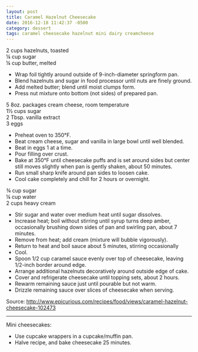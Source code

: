 ```yaml
---
layout: post
title: Caramel Hazelnut Cheesecake
date: 2016-12-18 11:42:37 -0500
category: dessert
tags: caramel cheesecake hazelnut mini dairy creamcheese
---
```

2 cups hazelnuts, toasted  
¼ cup sugar  
¼ cup butter, melted  

  * Wrap foil tightly around outside of 9-inch-diameter springform pan.
  * Blend hazelnuts and sugar in food processor until nuts are finely ground.
  * Add melted butter; blend until moist clumps form.
  * Press nut mixture onto bottom (not sides) of prepared pan.

5 8oz. packages cream cheese, room temperature  
1½ cups sugar  
2 Tbsp. vanilla extract  
3 eggs  

  * Preheat oven to 350°F.
  * Beat cream cheese, sugar and vanilla in large bowl until well blended.
  * Beat in eggs 1 at a time.
  * Pour filling over crust.
  * Bake at 350°F until cheesecake puffs and is set around sides but center still moves slightly when pan is gently shaken, about 50 minutes.
  * Run small sharp knife around pan sides to loosen cake.
  * Cool cake completely and chill for 2 hours or overnight.

¾ cup sugar  
¼ cup water  
2 cups heavy cream  

  * Stir sugar and water over medium heat until sugar dissolves.
  * Increase heat; boil without stirring until syrup turns deep amber, occasionally brushing down sides of pan and swirling pan, about 7 minutes.
  * Remove from heat; add cream (mixture will bubble vigorously).
  * Return to heat and boil sauce about 5 minutes, stirring occasionally
  * Cool.
  * Spoon 1/2 cup caramel sauce evenly over top of cheesecake, leaving 1/2-inch border around edge.
  * Arrange additional hazelnuts decoratively around outside edge of cake.
  * Cover and refrigerate cheesecake until topping sets, about 2 hours.
  * Rewarm remaining sauce just until pourable but not warm.
  * Drizzle remaining sauce over slices of cheesecake when serving.

Source: <http://www.epicurious.com/recipes/food/views/caramel-hazelnut-cheesecake-102473>

---
 
Mini cheesecakes:

  * Use cupcake wrappers in a cupcake/muffin pan.
  * Halve recipe, and bake cheesecake 25 minutes.
